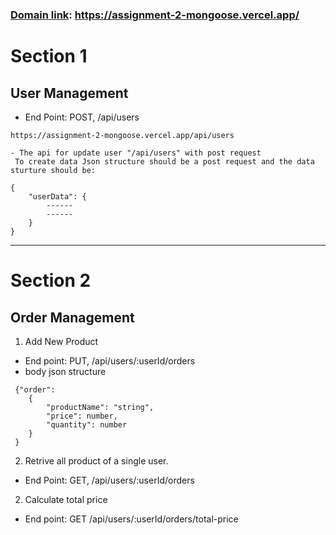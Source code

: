 
### [Domain link]( https://assignment-2-mongoose.vercel.app/): https://assignment-2-mongoose.vercel.app/

# Section 1 
## User Management 
- End Point: POST,  /api/users 
```
https://assignment-2-mongoose.vercel.app/api/users
```


```
- The api for update user "/api/users" with post request
 To create data Json structure should be a post request and the data sturture should be:

{
    "userData": {
        ------
        ------
    }
}
```



------------------------------

# Section 2 
## Order Management
 1. Add New Product 

- End point: PUT, /api/users/:userId/orders
- body json structure 
```
 {"order": 
    {
        "productName": "string",
        "price": number,
        "quantity": number
    }           
 }
```

2. Retrive all product of a single user. 
- End Point: GET, /api/users/:userId/orders 

2. Calculate total price 
- End point: GET /api/users/:userId/orders/total-price
